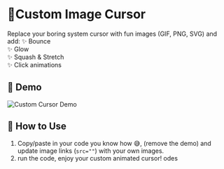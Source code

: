 # 🚦Custom Image Cursor

Replace your boring system cursor with fun images (GIF, PNG, SVG) and add:
✨ Bounce  
✨ Glow  
✨ Squash & Stretch  
✨ Click animations  

## 🎥 Demo
![Custom Cursor Demo](demo/cursor-demo.gif)

## 🚀 How to Use
1. Copy/paste in your code you know how 😅, (remove the demo) and update image links (`src=""`) with your own images.  
2. run the code, enjoy your custom animated cursor!  odes
